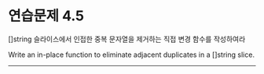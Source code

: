 # 연습문제 4.5

[]string 슬라이스에서 인접한 중복 문자열을 제거하는 직접 변경 함수를 작성하여라

Write an in-place function to eliminate adjacent duplicates in a []string slice.

<hr>
